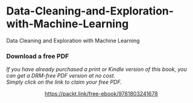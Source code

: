 # Data-Cleaning-and-Exploration-with-Machine-Learning
Data Cleaning and Exploration with Machine Learning
### Download a free PDF

 <i>If you have already purchased a print or Kindle version of this book, you can get a DRM-free PDF version at no cost.<br>Simply click on the link to claim your free PDF.</i>
<p align="center"> <a href="https://packt.link/free-ebook/9781803241678">https://packt.link/free-ebook/9781803241678 </a> </p>
